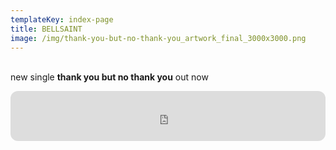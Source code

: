 ```yaml
---
templateKey: index-page
title: BELLSAINT
image: /img/thank-you-but-no-thank-you_artwork_final_3000x3000.png
---
```

<br>new single **thank you but no thank you** out now </br>

<iframe style="border-radius:12px" src="https://open.spotify.com/embed/album/41t5pPykPsOd7tzOlHQFRb?utm_source=generator" width="100%" height="80" frameBorder="0" allowfullscreen="" allow="autoplay; clipboard-write; encrypted-media; fullscreen; picture-in-picture" loading="lazy"></iframe>
